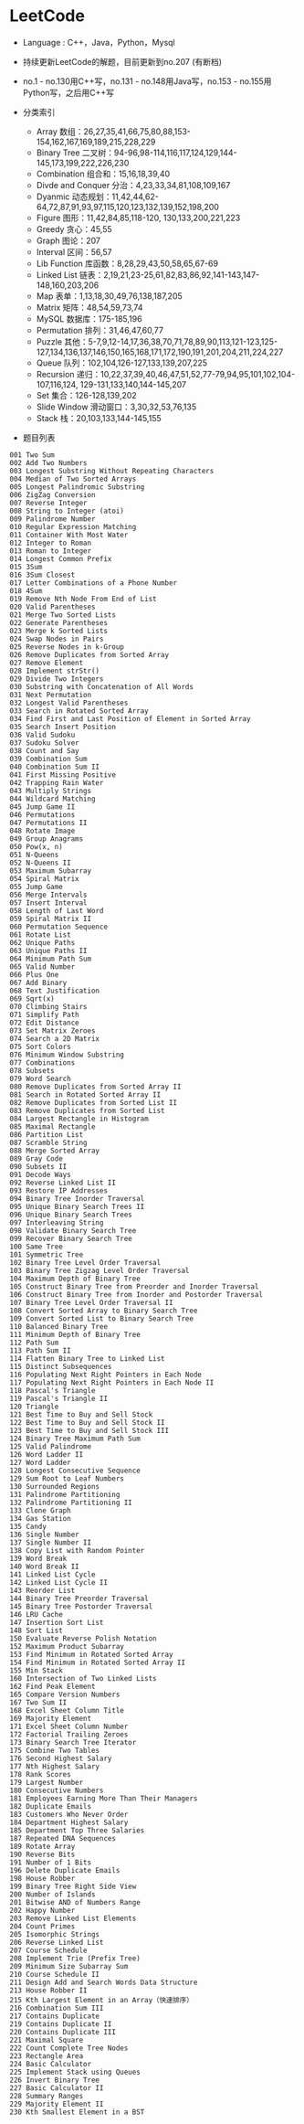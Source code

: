 # LeetCode

* Language : C++，Java，Python，Mysql

* 持续更新LeetCode的解题，目前更新到no.207 (有断档)
* no.1 - no.130用C++写，no.131 - no.148用Java写，no.153 - no.155用Python写，之后用C++写

* 分类索引
  * Array 数组：26,27,35,41,66,75,80,88,153-154,162,167,169,189,215,228,229
  * Binary Tree 二叉树：94-96,98-114,116,117,124,129,144-145,173,199,222,226,230
  * Combination 组合和：15,16,18,39,40
  * Divde and Conquer 分治：4,23,33,34,81,108,109,167
  * Dyanmic 动态规划：11,42,44,62-64,72,87,91,93,97,115,120,123,132,139,152,198,200
  * Figure 图形：11,42,84,85,118-120, 130,133,200,221,223
  * Greedy 贪心：45,55
  * Graph 图论：207
  * Interval 区间：56,57
  * Lib Function 库函数：8,28,29,43,50,58,65,67-69
  * Linked List 链表：2,19,21,23-25,61,82,83,86,92,141-143,147-148,160,203,206
  * Map 表单：1,13,18,30,49,76,138,187,205
  * Matrix 矩阵：48,54,59,73,74
  * MySQL 数据库：175-185,196
  * Permutation 排列：31,46,47,60,77
  * Puzzle 其他：5-7,9,12-14,17,36,38,70,71,78,89,90,113,121-123,125-127,134,136,137,146,150,165,168,171,172,190,191,201,204,211,224,227
  * Queue 队列：102,104,126-127,133,139,207,225
  * Recursion 递归：10,22,37,39,40,46,47,51,52,77-79,94,95,101,102,104-107,116,124, 129-131,133,140,144-145,207
  * Set 集合：126-128,139,202
  * Slide Window 滑动窗口：3,30,32,53,76,135
  * Stack 栈：20,103,133,144-145,155

* 题目列表

```
001 Two Sum
002 Add Two Numbers
003 Longest Substring Without Repeating Characters
004 Median of Two Sorted Arrays
005 Longest Palindromic Substring
006 ZigZag Conversion
007 Reverse Integer
008 String to Integer (atoi)
009 Palindrome Number
010 Regular Expression Matching
011 Container With Most Water
012 Integer to Roman
013 Roman to Integer
014 Longest Common Prefix
015 3Sum
016 3Sum Closest
017 Letter Combinations of a Phone Number
018 4Sum
019 Remove Nth Node From End of List
020 Valid Parentheses
021 Merge Two Sorted Lists
022 Generate Parentheses
023 Merge k Sorted Lists
024 Swap Nodes in Pairs
025 Reverse Nodes in k-Group
026 Remove Duplicates from Sorted Array
027 Remove Element
028 Implement strStr()
029 Divide Two Integers
030 Substring with Concatenation of All Words
031 Next Permutation
032 Longest Valid Parentheses
033 Search in Rotated Sorted Array
034 Find First and Last Position of Element in Sorted Array
035 Search Insert Position
036 Valid Sudoku
037 Sudoku Solver
038 Count and Say
039 Combination Sum
040 Combination Sum II
041 First Missing Positive
042 Trapping Rain Water
043 Multiply Strings
044 Wildcard Matching
045 Jump Game II
046 Permutations
047 Permutations II
048 Rotate Image
049 Group Anagrams
050 Pow(x, n)
051 N-Queens
052 N-Queens II
053 Maximum Subarray
054 Spiral Matrix
055 Jump Game
056 Merge Intervals
057 Insert Interval
058 Length of Last Word
059 Spiral Matrix II
060 Permutation Sequence
061 Rotate List
062 Unique Paths
063 Unique Paths II
064 Minimum Path Sum
065 Valid Number
066 Plus One
067 Add Binary
068 Text Justification
069 Sqrt(x)
070 Climbing Stairs
071 Simplify Path
072 Edit Distance
073 Set Matrix Zeroes
074 Search a 2D Matrix
075 Sort Colors
076 Minimum Window Substring
077 Combinations
078 Subsets
079 Word Search
080 Remove Duplicates from Sorted Array II
081 Search in Rotated Sorted Array II
082 Remove Duplicates from Sorted List II
083 Remove Duplicates from Sorted List
084 Largest Rectangle in Histogram
085 Maximal Rectangle
086 Partition List
087 Scramble String
088 Merge Sorted Array
089 Gray Code
090 Subsets II
091 Decode Ways
092 Reverse Linked List II
093 Restore IP Addresses
094 Binary Tree Inorder Traversal
095 Unique Binary Search Trees II
096 Unique Binary Search Trees
097 Interleaving String
098 Validate Binary Search Tree
099 Recover Binary Search Tree
100 Same Tree
101 Symmetric Tree
102 Binary Tree Level Order Traversal
103 Binary Tree Zigzag Level Order Traversal
104 Maximum Depth of Binary Tree
105 Construct Binary Tree from Preorder and Inorder Traversal
106 Construct Binary Tree from Inorder and Postorder Traversal
107 Binary Tree Level Order Traversal II
108 Convert Sorted Array to Binary Search Tree
109 Convert Sorted List to Binary Search Tree
110 Balanced Binary Tree
111 Minimum Depth of Binary Tree
112 Path Sum
113 Path Sum II
114 Flatten Binary Tree to Linked List
115 Distinct Subsequences
116 Populating Next Right Pointers in Each Node
117 Populating Next Right Pointers in Each Node II
118 Pascal's Triangle
119 Pascal's Triangle II
120 Triangle
121 Best Time to Buy and Sell Stock
122 Best Time to Buy and Sell Stock II
123 Best Time to Buy and Sell Stock III
124 Binary Tree Maximum Path Sum
125 Valid Palindrome
126 Word Ladder II
127 Word Ladder
128 Longest Consecutive Sequence
129 Sum Root to Leaf Numbers
130 Surrounded Regions
131 Palindrome Partitioning
132 Palindrome Partitioning II
133 Clone Graph
134 Gas Station
135 Candy
136 Single Number
137 Single Number II
138 Copy List with Random Pointer
139 Word Break
140 Word Break II
141 Linked List Cycle
142 Linked List Cycle II
143 Reorder List
144 Binary Tree Preorder Traversal
145 Binary Tree Postorder Traversal
146 LRU Cache
147 Insertion Sort List
148 Sort List
150 Evaluate Reverse Polish Notation
152 Maximum Product Subarray
153 Find Minimum in Rotated Sorted Array
154 Find Minimum in Rotated Sorted Array II
155 Min Stack
160 Intersection of Two Linked Lists
162 Find Peak Element
165 Compare Version Numbers
167 Two Sum II
168 Excel Sheet Column Title
169 Majority Element
171 Excel Sheet Column Number
172 Factorial Trailing Zeroes
173 Binary Search Tree Iterator
175 Combine Two Tables
176 Second Highest Salary
177 Nth Highest Salary
178 Rank Scores
179 Largest Number
180 Consecutive Numbers
181 Employees Earning More Than Their Managers
182 Duplicate Emails
183 Customers Who Never Order
184 Department Highest Salary
185 Department Top Three Salaries
187 Repeated DNA Sequences
189 Rotate Array
190 Reverse Bits
191 Number of 1 Bits
196 Delete Duplicate Emails
198 House Robber
199 Binary Tree Right Side View
200 Number of Islands
201 Bitwise AND of Numbers Range
202 Happy Number
203 Remove Linked List Elements
204 Count Primes
205 Isomorphic Strings
206 Reverse Linked List
207 Course Schedule
208 Implement Trie (Prefix Tree)
209 Minimum Size Subarray Sum
210 Course Schedule II
211 Design Add and Search Words Data Structure
213 House Robber II
215 Kth Largest Element in an Array（快速排序）
216 Combination Sum III
217 Contains Duplicate
219 Contains Duplicate II
220 Contains Duplicate III
221 Maximal Square
222 Count Complete Tree Nodes
223 Rectangle Area
224 Basic Calculator
225 Implement Stack using Queues
226 Invert Binary Tree
227 Basic Calculator II
228 Summary Ranges
229 Majority Element II
230 Kth Smallest Element in a BST
```

